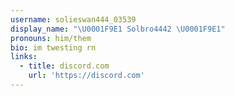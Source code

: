 ```yaml
---
username: solieswan444_03539
display_name: "\U0001F9E1 Solbro4442 \U0001F9E1"
pronouns: him/them
bio: im twesting rn
links:
  - title: discord.com
    url: 'https://discord.com'
---
```



